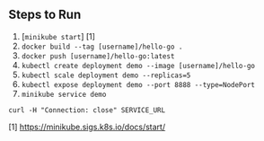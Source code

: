 ## Steps to Run

1. [`minikube start`] [1]
2. `docker build --tag [username]/hello-go .`
3. `docker push [username]/hello-go:latest`
4. `kubectl create deployment demo --image [username]/hello-go`
5. `kubectl scale deployment demo --replicas=5`
6. `kubectl expose deployment demo --port 8888 --type=NodePort`
7. `minikube service demo`

```
curl -H "Connection: close" SERVICE_URL
```

[1] https://minikube.sigs.k8s.io/docs/start/
